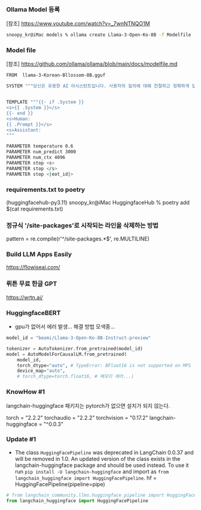 ### Ollama Model 등록

[참조] https://www.youtube.com/watch?v=_7wnNTNQO1M

```bash
snoopy_kr@iMac models % ollama create Llama-3-Open-Ko-8B -f Modelfile
```

### Model file

[참조] https://github.com/ollama/ollama/blob/main/docs/modelfile.md

```bash
FROM  llama-3-Korean-Bllossom-8B.gguf

SYSTEM """당신은 유용한 AI 어시스턴트입니다. 사용자의 질의에 대해 친절하고 정확하게 답변해야 합니다. You are a helpful AI assistant, you'll need to answer users' queries in a friendly and accurate manner. 모든 대답은 한국어(Korean)으로 대답해주세요."""


TEMPLATE """{{- if .System }}
<s>{{ .System }}</s>
{{- end }}
<s>Human:
{{ .Prompt }}</s>
<s>Assistant:
"""

PARAMETER temperature 0.6
PARAMETER num_predict 3000
PARAMETER num_ctx 4096
PARAMETER stop <s>
PARAMETER stop </s>
PARAMETER stop <|eot_id|>
```

### requirements.txt to poetry
(huggingfacehub-py3.11) snoopy_kr@iMac HuggingfaceHub % poetry add $(cat requirements.txt)


### 정규식 '/site-packages’로 시작되는 라인을 삭제하는 방법
pattern = re.compile(r'^/site-packages.*$', re.MULTILINE)


### Build LLM Apps Easily
https://flowiseai.com/


### 뤼튼 무료 한글 GPT
https://wrtn.ai/


### HuggingfaceBERT 
- gpu가 없어서 에러 발생... 해결 방법 모색중...

```python
model_id = "beomi/Llama-3-Open-Ko-8B-Instruct-preview"

tokenizer = AutoTokenizer.from_pretrained(model_id)
model = AutoModelForCausalLM.from_pretrained(
    model_id,
    torch_dtype="auto", # TypeError: BFloat16 is not supported on MPS
    device_map="auto",
    # torch_dtype=torch.float16, # 메모리 에러...)
```

### KnowHow #1
langchain-huggingface 패키지는 pytorch가 없으면 설치가 되지 않는다.

torch = "2.2.2"
torchaudio = "2.2.2"
torchvision = "0.17.2"
langchain-huggingface = "^0.0.3"

### Update #1
- The class `HuggingFacePipeline` was deprecated in LangChain 0.0.37 and will be removed in 1.0. An updated version of the class exists in the langchain-huggingface package and should be used instead. To use it run `pip install -U langchain-huggingface` and import as `from langchain_huggingface import HuggingFacePipeline`.
  hf = HuggingFacePipeline(pipeline=pipe)

```python
# from langchain_community.llms.huggingface_pipeline import HuggingFacePipeline
from langchain_huggingface import HuggingFacePipeline
```